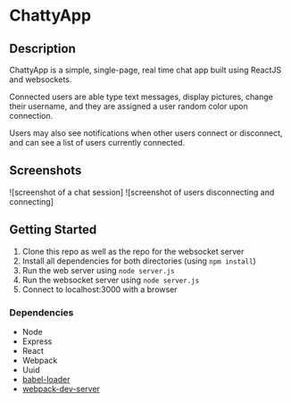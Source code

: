 # ChattyApp

## Description
ChattyApp is a simple, single-page, real time chat app built using ReactJS and websockets.

Connected users are able type text messages, display pictures, change their username, and they are assigned a user random color upon connection.

Users may also see notifications when other users connect or disconnect, and can see a list of users currently connected.

## Screenshots

![screenshot of a chat session]
![screenshot of users disconnecting and connecting]

## Getting Started

1. Clone this repo as well as the repo for the websocket server
2. Install all dependencies for both directories (using `npm install`)
3. Run the web server using `node server.js`
4. Run the websocket server using `node server.js`  
5. Connect to localhost:3000 with a browser  

### Dependencies

* Node
* Express
* React
* Webpack
* Uuid
* [babel-loader](https://github.com/babel/babel-loader)
* [webpack-dev-server](https://github.com/webpack/webpack-dev-server)
